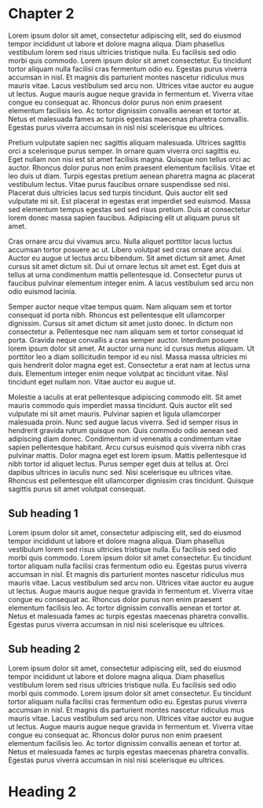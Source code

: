 # Chapter 2

Lorem ipsum dolor sit amet, consectetur adipiscing elit, sed do eiusmod tempor incididunt ut labore et dolore magna aliqua. Diam phasellus vestibulum lorem sed risus ultricies tristique nulla. Eu facilisis sed odio morbi quis commodo. Lorem ipsum dolor sit amet consectetur. Eu tincidunt tortor aliquam nulla facilisi cras fermentum odio eu. Egestas purus viverra accumsan in nisl. Et magnis dis parturient montes nascetur ridiculus mus mauris vitae. Lacus vestibulum sed arcu non. Ultrices vitae auctor eu augue ut lectus. Augue mauris augue neque gravida in fermentum et. Viverra vitae congue eu consequat ac. Rhoncus dolor purus non enim praesent elementum facilisis leo. Ac tortor dignissim convallis aenean et tortor at. Netus et malesuada fames ac turpis egestas maecenas pharetra convallis. Egestas purus viverra accumsan in nisl nisi scelerisque eu ultrices.

Pretium vulputate sapien nec sagittis aliquam malesuada. Ultrices sagittis orci a scelerisque purus semper. In ornare quam viverra orci sagittis eu. Eget nullam non nisi est sit amet facilisis magna. Quisque non tellus orci ac auctor. Rhoncus dolor purus non enim praesent elementum facilisis. Vitae et leo duis ut diam. Turpis egestas pretium aenean pharetra magna ac placerat vestibulum lectus. Vitae purus faucibus ornare suspendisse sed nisi. Placerat duis ultricies lacus sed turpis tincidunt. Quis auctor elit sed vulputate mi sit. Est placerat in egestas erat imperdiet sed euismod. Massa sed elementum tempus egestas sed sed risus pretium. Duis at consectetur lorem donec massa sapien faucibus. Adipiscing elit ut aliquam purus sit amet.

Cras ornare arcu dui vivamus arcu. Nulla aliquet porttitor lacus luctus accumsan tortor posuere ac ut. Libero volutpat sed cras ornare arcu dui. Auctor eu augue ut lectus arcu bibendum. Sit amet dictum sit amet. Amet cursus sit amet dictum sit. Dui ut ornare lectus sit amet est. Eget duis at tellus at urna condimentum mattis pellentesque id. Consectetur purus ut faucibus pulvinar elementum integer enim. A lacus vestibulum sed arcu non odio euismod lacinia.

Semper auctor neque vitae tempus quam. Nam aliquam sem et tortor consequat id porta nibh. Rhoncus est pellentesque elit ullamcorper dignissim. Cursus sit amet dictum sit amet justo donec. In dictum non consectetur a. Pellentesque nec nam aliquam sem et tortor consequat id porta. Gravida neque convallis a cras semper auctor. Interdum posuere lorem ipsum dolor sit amet. At auctor urna nunc id cursus metus aliquam. Ut porttitor leo a diam sollicitudin tempor id eu nisl. Massa massa ultricies mi quis hendrerit dolor magna eget est. Consectetur a erat nam at lectus urna duis. Elementum integer enim neque volutpat ac tincidunt vitae. Nisl tincidunt eget nullam non. Vitae auctor eu augue ut.

Molestie a iaculis at erat pellentesque adipiscing commodo elit. Sit amet mauris commodo quis imperdiet massa tincidunt. Quis auctor elit sed vulputate mi sit amet mauris. Pulvinar sapien et ligula ullamcorper malesuada proin. Nunc sed augue lacus viverra. Sed id semper risus in hendrerit gravida rutrum quisque non. Quis commodo odio aenean sed adipiscing diam donec. Condimentum id venenatis a condimentum vitae sapien pellentesque habitant. Arcu cursus euismod quis viverra nibh cras pulvinar mattis. Dolor magna eget est lorem ipsum. Mattis pellentesque id nibh tortor id aliquet lectus. Purus semper eget duis at tellus at. Orci dapibus ultrices in iaculis nunc sed. Nisi scelerisque eu ultrices vitae. Rhoncus est pellentesque elit ullamcorper dignissim cras tincidunt. Quisque sagittis purus sit amet volutpat consequat.

## Sub heading 1

Lorem ipsum dolor sit amet, consectetur adipiscing elit, sed do eiusmod tempor incididunt ut labore et dolore magna aliqua. Diam phasellus vestibulum lorem sed risus ultricies tristique nulla. Eu facilisis sed odio morbi quis commodo. Lorem ipsum dolor sit amet consectetur. Eu tincidunt tortor aliquam nulla facilisi cras fermentum odio eu. Egestas purus viverra accumsan in nisl. Et magnis dis parturient montes nascetur ridiculus mus mauris vitae. Lacus vestibulum sed arcu non. Ultrices vitae auctor eu augue ut lectus. Augue mauris augue neque gravida in fermentum et. Viverra vitae congue eu consequat ac. Rhoncus dolor purus non enim praesent elementum facilisis leo. Ac tortor dignissim convallis aenean et tortor at. Netus et malesuada fames ac turpis egestas maecenas pharetra convallis. Egestas purus viverra accumsan in nisl nisi scelerisque eu ultrices.

## Sub heading 2

Lorem ipsum dolor sit amet, consectetur adipiscing elit, sed do eiusmod tempor incididunt ut labore et dolore magna aliqua. Diam phasellus vestibulum lorem sed risus ultricies tristique nulla. Eu facilisis sed odio morbi quis commodo. Lorem ipsum dolor sit amet consectetur. Eu tincidunt tortor aliquam nulla facilisi cras fermentum odio eu. Egestas purus viverra accumsan in nisl. Et magnis dis parturient montes nascetur ridiculus mus mauris vitae. Lacus vestibulum sed arcu non. Ultrices vitae auctor eu augue ut lectus. Augue mauris augue neque gravida in fermentum et. Viverra vitae congue eu consequat ac. Rhoncus dolor purus non enim praesent elementum facilisis leo. Ac tortor dignissim convallis aenean et tortor at. Netus et malesuada fames ac turpis egestas maecenas pharetra convallis. Egestas purus viverra accumsan in nisl nisi scelerisque eu ultrices.

# Heading 2
